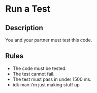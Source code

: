 # Run a Test

## Description

You and your partner must test this code.

## Rules

- The code must be tested.
- The test cannot fail.
- The test must pass in under 1500 ms.
- idk man i'm just making stuff up
